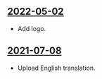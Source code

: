 ## [2022-05-02](https://github.com/faktaoklimatu/graphics/blob/349872231680c96e0290d6cf164b8f4e8afafe3d/data-visualization/climate-indicators/world/concentration-warming-relationship/en-concentration-warming-relationship.ai)

- Add logo.

## [2021-07-08](https://github.com/faktaoklimatu/graphics/blob/1d49bca30d243cca231f4627793b7b4294ed22de/data-visualization/climate-indicators/world/concentration-warming-relationship/en-concentration-warming-relationship.ai)

- Upload English translation.

